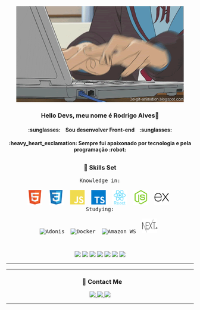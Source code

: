 <div align="center" >
  <img src="https://github.com/rodrigodevelop-tech/rodrigodevelop-tech/blob/main/1869.gif" >
</div>

<p>
   <h3 align="center">Hello Devs, meu nome é Rodrigo Alves👋</h3>
   <h4 align="center"> :sunglasses: &nbsp;&nbsp;&nbsp;Sou desenvolver Front-end &nbsp;&nbsp;&nbsp;:sunglasses:</h4>
   <h4 align="center"> :heavy_heart_exclamation: Sempre fui apaixonado por tecnologia e pela programação :robot: </h4>
</p>

##
 <p>
    <h3 align="center">🧠 Skills Set </h3>
 </p>
 
 
 <div style="display: inline_block;" align="center">
  <kbd align="center">
      <kbd>Knowledge in:</kbd>
      <br />
      <br />
      <img   title="HTML5"          alt="HTML"    width="40"    height="40" src="https://raw.githubusercontent.com/devicons/devicon/master/icons/html5/html5-original.svg"></img>&nbsp;
      <img   title="CSS3"           alt="CSS"     width="40"    height="40" src="https://raw.githubusercontent.com/devicons/devicon/master/icons/css3/css3-original.svg"></img>&nbsp;
      <img   title="Javascript"     alt="Js"      width="40"    height="40" src="https://raw.githubusercontent.com/devicons/devicon/master/icons/javascript/javascript-plain.svg"></img>&nbsp;
      <img   title="Typescript"     alt="ts"      width="40"    height="40" src="https://raw.githubusercontent.com/devicons/devicon/master/icons/typescript/typescript-original.svg"></img>&nbsp;
      <img   title="ReactJS"        alt="react"   width="40"    height="40" src="https://raw.githubusercontent.com/devicons/devicon/master/icons/react/react-original-wordmark.svg" ></img>&nbsp;
      <img   title="NodeJS"         alt="node"    width="40"    height="40" src="https://raw.githubusercontent.com/devicons/devicon/master/icons/nodejs/nodejs-plain.svg"></img>&nbsp;
      <img   title="Express"        alt="express" width="40"    height="40" src="https://raw.githubusercontent.com/devicons/devicon/master/icons/express/express-original.svg"></img>&nbsp;
      <br /> 
  </kbd>
      <kbd align="center">
      <kbd>Studying:</kbd>
      <br />
      <br />
      <img   title="Adonis"        alt="Adonis"     width="40"    height="40" src="https://cdn.jsdelivr.net/gh/devicons/devicon/icons/adonisjs/adonisjs-original.svg"></img>&nbsp;
      <img   title="Docker"        alt="Docker"     width="40"    height="40" src="https://cdn.jsdelivr.net/gh/devicons/devicon/icons/docker/docker-original-wordmark.svg"></img>&nbsp;
      <img   title="Amazon WS"     alt="Amazon WS"  width="40"    height="40" src="https://logodownload.org/wp-content/uploads/2017/11/amazon-web-services-logo.png"></img>&nbsp;
      <img   title="NextJS"        alt="NextJS"     width="40"    height="40" src="https://raw.githubusercontent.com/rodrigodevelop-tech/rodrigodevelop-tech/3593d66a30fe4ae0443b9bed30f70f138a5a7136/next-js-seeklogo.com.svg"></img>&nbsp;
      <br />
  </kbd>
</div>

&nbsp;&nbsp;&nbsp;
 

<div align="center">
  <img src="https://img.shields.io/badge/Delphi-B22222?style=for-the-badge&logo=delphi&logoColor=white" />
  <img src="https://img.shields.io/badge/Arduino-00979D?style=for-the-badge&logo=Arduino&logoColor=white" />
  <img src="https://img.shields.io/badge/PHP-777BB4?style=for-the-badge&logo=php&logoColor=white" />
  <img src="https://img.shields.io/badge/Notion-000000?style=for-the-badge&logo=notion&logoColor=white" />
  <img src="https://img.shields.io/badge/Trello-0052CC?style=for-the-badge&logo=trello&logoColor=white" />
  <img src="https://img.shields.io/badge/Figma-F24E1E?style=for-the-badge&logo=figma&logoColor=white" />
  <img src="https://img.shields.io/badge/Adobe%20XD-470137?style=for-the-badge&logo=Adobe%20XD&logoColor=#FF61F6" />
</div>

<hr/>
<hr/>

<p>
  <h3 align="center">  &nbsp;&nbsp;&nbsp;💬 Contact Me</h3>
</p>

<div align="center">
  <a href="https://www.linkedin.com/in/rodrigo-si/" target="_blank" >
    <img src="https://img.shields.io/badge/LinkedIn-0077B5?style=for-the-badge&logo=linkedin&logoColor=white" >
  </a>
  <a href="https://github.com/rodrigodevelop-tech" target="_blank" >
    <img src="https://img.shields.io/badge/GitHub-100000?style=for-the-badge&logo=github&logoColor=white">
  </a>
  <a href="https://expo.dev/@rodrigodev_cpc" target="_blank" >
    <img src="https://img.shields.io/badge/Expo-1B1F23?style=for-the-badge&logo=expo&logoColor=white">
  </a>
</div>

<hr/>



